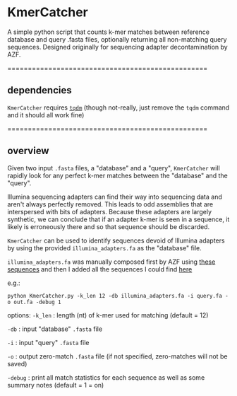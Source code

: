 # KmerCatcher

A simple python script that counts k-mer matches between reference database and query .fasta files, optionally returning all non-matching query sequences. Designed originally for sequencing adapter decontamination by AZF.

=================================================

## dependencies

`KmerCatcher` requires [`tqdm`](https://github.com/tqdm/tqdm) (though not-really, just remove the `tqdm` command and it should all work fine)

=================================================

## overview

Given two input `.fasta` files, a "database" and a "query", `KmerCatcher` will rapidly look for any perfect k-mer matches between the "database" and the "query".

Illumina sequencing adapters can find their way into sequencing data and aren't always perfectly removed. This leads to odd assemblies that are interspersed with bits of adapters. Because these adapters are largely synthetic, we can conclude that if an adapter k-mer is seen in a sequence, it likely is erroneously there and so that sequence should be discarded.

`KmerCatcher` can be used to identify sequences devoid of Illumina adapters by using the provided `illumina_adapters.fa` as the "database" file.

`illumina_adapters.fa` was manually composed first by AZF using [these sequences](https://wikis.utexas.edu/pages/viewpage.action?pageId=28165137) and then I added all the sequences I could find [here](https://support-docs.illumina.com/SHARE/AdapterSeq/Content/SHARE/AdapterSeq/AdapterSequencesIntro.htm)

e.g.:
```
python KmerCatcher.py -k_len 12 -db illumina_adapters.fa -i query.fa -o out.fa -debug 1
```

options:
`-k_len`  :  length (nt) of k-mer used for matching (default = 12)

`-db`  :  input "database" `.fasta` file

`-i`  :  input "query" `.fasta` file

`-o`  :  output zero-match `.fasta` file (if not specified, zero-matches will not be saved)

`-debug`  :  print all match statistics for each sequence as well as some summary notes (default = 1 = on)
